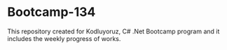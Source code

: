 # Bootcamp-134
This repository created for Kodluyoruz, C# .Net Bootcamp program and it includes the weekly progress of works.
